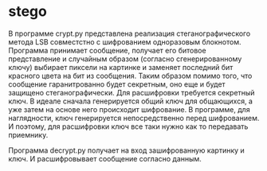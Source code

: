 # stego
В программе crypt.py представлена реализация стеганографического метода LSB совместстно
с шифрованием одноразовым блокнотом. Программа принимает сообщение, получает его битовое 
представление и случайным образом (согласно сгенерированному ключу) выбирает пиксели на 
картинке и заменяет последний бит красного цвета на бит из сообщения. Таким образом 
помимо того, что сообщение гаранитрованно будет секретным, оно еще и будет защищено 
стеганографически. Для расшифровки требуется секретный ключ. В идеале сначала генерируется
общий ключ для общающихся, а уже затем на основе него происходит шифрование. В программе, для 
наглядности, ключ генерируется непосредственно перед шифрованием. И поэтому, для расшифровки
ключ все таки нужно как то передавать приемнику.

Программа decrypt.py получает на вход зашифрованную картинку и ключ. И расшифровывает
сообщение согласно данным.
